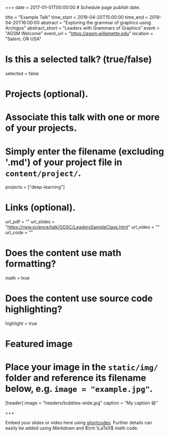 +++
date = 2017-01-01T00:00:00  # Schedule page publish date.

title = "Example Talk"
time_start = 2019-04-20T15:00:00
time_end = 2019-04-20T16:00:00
abstract = "Exploring the grammar of graphics using Archigos"
abstract_short = "Leaders with Grammars of Graphics"
event = "AGSM Welcome"
event_url = "https://agsm.willamette.edu"
location = "Salem, OR USA"

# Is this a selected talk? (true/false)
selected = false

# Projects (optional).
#   Associate this talk with one or more of your projects.
#   Simply enter the filename (excluding '.md') of your project file in `content/project/`.
projects = ["deep-learning"]

# Links (optional).
url_pdf = ""
url_slides = "https://rww.science/talk/GGSC/LeadersSampleClass.html"
url_video = ""
url_code = ""

# Does the content use math formatting?
math = true

# Does the content use source code highlighting?
highlight = true

# Featured image
# Place your image in the `static/img/` folder and reference its filename below, e.g. `image = "example.jpg"`.
[header]
image = "headers/bubbles-wide.jpg"
caption = "My caption :smile:"

+++

Embed your slides or video here using [shortcodes](https://sourcethemes.com/academic/post/writing-markdown-latex/). Further details can easily be added using *Markdown* and $\rm \LaTeX$ math code.
